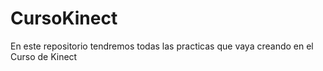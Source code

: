 CursoKinect
===========

En este repositorio tendremos todas las practicas que vaya creando en el Curso de Kinect

